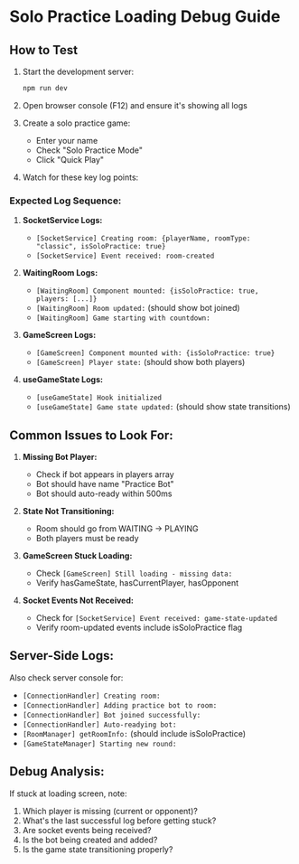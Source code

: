 # Solo Practice Loading Debug Guide

## How to Test

1. Start the development server:
   ```bash
   npm run dev
   ```

2. Open browser console (F12) and ensure it's showing all logs

3. Create a solo practice game:
   - Enter your name
   - Check "Solo Practice Mode"
   - Click "Quick Play"

4. Watch for these key log points:

### Expected Log Sequence:

1. **SocketService Logs:**
   - `[SocketService] Creating room: {playerName, roomType: "classic", isSoloPractice: true}`
   - `[SocketService] Event received: room-created`

2. **WaitingRoom Logs:**
   - `[WaitingRoom] Component mounted: {isSoloPractice: true, players: [...]}`
   - `[WaitingRoom] Room updated:` (should show bot joined)
   - `[WaitingRoom] Game starting with countdown:`

3. **GameScreen Logs:**
   - `[GameScreen] Component mounted with: {isSoloPractice: true}`
   - `[GameScreen] Player state:` (should show both players)

4. **useGameState Logs:**
   - `[useGameState] Hook initialized`
   - `[useGameState] Game state updated:` (should show state transitions)

## Common Issues to Look For:

1. **Missing Bot Player:**
   - Check if bot appears in players array
   - Bot should have name "Practice Bot"
   - Bot should auto-ready within 500ms

2. **State Not Transitioning:**
   - Room should go from WAITING → PLAYING
   - Both players must be ready

3. **GameScreen Stuck Loading:**
   - Check `[GameScreen] Still loading - missing data:`
   - Verify hasGameState, hasCurrentPlayer, hasOpponent

4. **Socket Events Not Received:**
   - Check for `[SocketService] Event received: game-state-updated`
   - Verify room-updated events include isSoloPractice flag

## Server-Side Logs:

Also check server console for:
- `[ConnectionHandler] Creating room:`
- `[ConnectionHandler] Adding practice bot to room:`
- `[ConnectionHandler] Bot joined successfully:`
- `[ConnectionHandler] Auto-readying bot:`
- `[RoomManager] getRoomInfo:` (should include isSoloPractice)
- `[GameStateManager] Starting new round:`

## Debug Analysis:

If stuck at loading screen, note:
1. Which player is missing (current or opponent)?
2. What's the last successful log before getting stuck?
3. Are socket events being received?
4. Is the bot being created and added?
5. Is the game state transitioning properly?